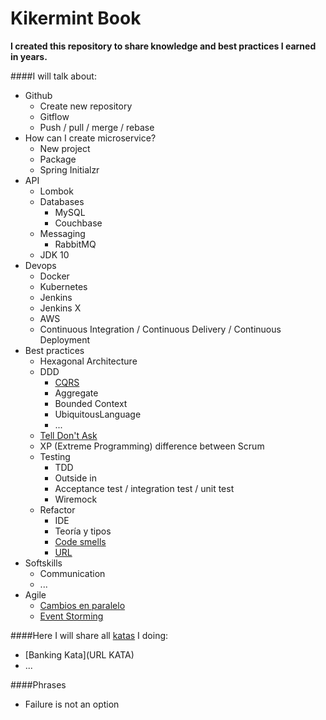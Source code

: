 # Kikermint Book

**I created this repository to share knowledge and best practices I earned in years.**

####I will talk about:
- Github
    - Create new repository
    - Gitflow
    - Push / pull / merge / rebase
- How can I create microservice?
    - New project
    - Package 
    - Spring Initialzr
- API
    - Lombok
    - Databases 
        - MySQL
        - Couchbase
    - Messaging
        - RabbitMQ
    - JDK 10
- Devops
    - Docker
    - Kubernetes
    - Jenkins
    - Jenkins X
    - AWS
    - Continuous Integration / Continuous Delivery / Continuous Deployment
- Best practices
    - Hexagonal Architecture
    - DDD
        - [CQRS](https://martinfowler.com/bliki/CQRS.html)
        - Aggregate
        - Bounded Context
        - UbiquitousLanguage
        - ...
    - [Tell Don't Ask](https://martinfowler.com/bliki/TellDontAsk.html)
    - XP (Extreme Programming) difference between Scrum
    - Testing
        - TDD
        - Outside in
        - Acceptance test / integration test / unit test
        - Wiremock
    - Refactor
        - IDE
        - Teoría y tipos
        - [Code smells](https://joind.in/event/software-crafters-barcelona-2018/calisthenics---smells---solid---cohesion--cupling-connecting-the-dots) 
        - [URL](https://joind.in/event/software-crafters-barcelona-2018/communication-antipatterns-and-where-to-find-them) 
- Softskills
    - Communication
    - ...    
- Agile 
    - [Cambios en paralelo](https://joind.in/event/software-crafters-barcelona-2018/cambios-en-paralelo-cambios-grandes-pasos-pequeos-workshop) 
    - [Event Storming](eventstorming.md)

####Here I will share all [katas](http://kata-log.rocks/) I doing:
- [Banking Kata](URL KATA)
- ...


####Phrases
- Failure is not an option